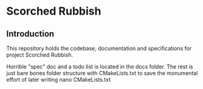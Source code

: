 # Scorched Rubbish
## Introduction
This repository holds the codebase, documentation and specifications for project Scorched Rubbish.

Horrible "spec" doc and a todo list is located in the docs folder. The rest is just bare bones folder structure with CMakeLists.txt to save the monumental effort of later writing nano CMakeLists.txt

